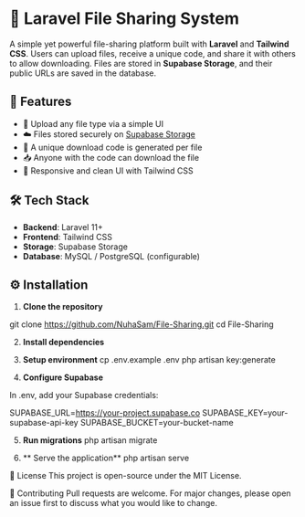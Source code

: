 # 📁 Laravel File Sharing System

A simple yet powerful file-sharing platform built with **Laravel** and **Tailwind CSS**. Users can upload files, receive a unique code, and share it with others to allow downloading. Files are stored in **Supabase Storage**, and their public URLs are saved in the database.

## 🚀 Features

- 🔐 Upload any file type via a simple UI
- ☁️ Files stored securely on [Supabase Storage](https://supabase.com/storage)
- 🔗 A unique download code is generated per file
- 📥 Anyone with the code can download the file
- 🎨 Responsive and clean UI with Tailwind CSS

## 🛠️ Tech Stack

- **Backend**: Laravel 11+
- **Frontend**: Tailwind CSS
- **Storage**: Supabase Storage
- **Database**: MySQL / PostgreSQL (configurable)

## ⚙️ Installation

1. **Clone the repository**


git clone https://github.com/NuhaSam/File-Sharing.git 
cd File-Sharing

2. **Install dependencies**

3. **Setup environment**
cp .env.example .env
php artisan key:generate


4. **Configure Supabase**

In .env, add your Supabase credentials:

SUPABASE_URL=https://your-project.supabase.co
SUPABASE_KEY=your-supabase-api-key
SUPABASE_BUCKET=your-bucket-name

5. **Run migrations**
php artisan migrate


6. ** Serve the application**
php artisan serve

📄 License
This project is open-source under the MIT License.

🤝 Contributing
Pull requests are welcome. For major changes, please open an issue first to discuss what you would like to change.


